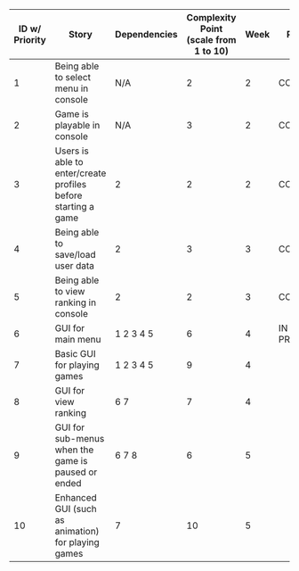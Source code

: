 | ID w/ Priority | Story | Dependencies | Complexity Point (scale from 1 to 10)| Week | Progress |
| --- | -------------------------------- | ------- | ------- | ------- | ------- |
| 1  | Being able to select menu in console  | N/A | 2 | 2 | COMPLETED |
| 2  | Game is playable in console | N/A | 3 | 2 | COMPLETED |
| 3  | Users is able to enter/create profiles before starting a game | 2 | 2 | 2 | COMPLETED |
| 4  | Being able to save/load user data | 2 | 3 | 3 | COMPLETED |
| 5  | Being able to view ranking in console | 2 | 2 | 3 | COMPLETED |
| 6  | GUI for main menu | 1 2 3 4 5 | 6 | 4 | IN PROGRESS |
| 7  | Basic GUI for playing games | 1 2 3 4 5| 9 | 4 |  |
| 8  | GUI for view ranking | 6 7 | 7 | 4 |  |
| 9  | GUI for sub-menus when the game is paused or ended | 6 7 8 | 6 | 5 |  |
| 10  | Enhanced GUI (such as animation) for playing games| 7 | 10 | 5 |  |
